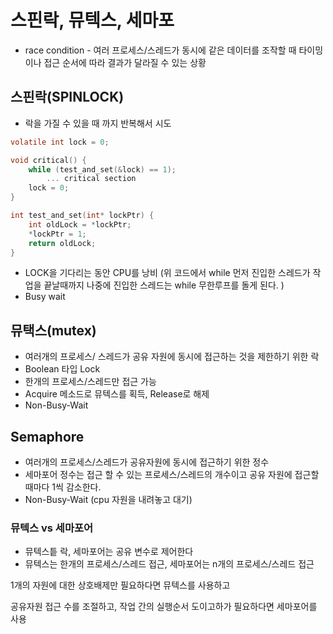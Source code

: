 # 스핀락, 뮤텍스, 세마포

- race condition - 여러 프로세스/스레드가 동시에 같은 데이터를 조작할 때 타이밍이나 접근 순서에 따라 결과가 달라질 수 있는 상황

## 스핀락(SPINLOCK)

- 락을 가질 수 있을 때 까지 반복해서 시도

```c
volatile int lock = 0;

void critical() {
	while (test_and_set(&lock) == 1);
		... critical section
	lock = 0;
}

int test_and_set(int* lockPtr) {
	int oldLock = *lockPtr;
	*lockPtr = 1;
	return oldLock;
}
```

- LOCK을 기다리는 동안 CPU를 낭비 (위 코드에서 while 먼저 진입한 스레드가 작업을 끝날때까지 나중에 진입한 스레드는 while 무한루프를 돌게 된다. )
- Busy wait

## 뮤택스(mutex)

- 여러개의 프로세스/ 스레드가 공유 자원에 동시에 접근하는 것을 제한하기 위한 락
- Boolean 타입 Lock
- 한개의 프로세스/스레드만 접근 가능
- Acquire 메소드로 뮤텍스를 획득, Release로 해제
- Non-Busy-Wait

## Semaphore

- 여러개의 프로세스/스레드가 공유자원에 동시에 접근하기 위한 정수
- 세마포어 정수는 접근 할 수 있는 프로세스/스레드의 개수이고 공유 자원에 접근할때마다 1씩 감소한다.
- Non-Busy-Wait (cpu 자원을 내려놓고 대기)

### 뮤텍스 vs 세마포어

- 뮤텍스틑 락, 세마포어는 공유 변수로 제어한다
- 뮤텍스는 한개의 프로세스/스레드 접근, 세마포어는 n개의 프로세스/스레드 접근

1개의 자원에 대한 상호배제만 필요하다면 뮤텍스를 사용하고

공유자원 접근 수를 조절하고, 작업 간의 실행순서 도이고하가 필요하다면 세마포어를 사용